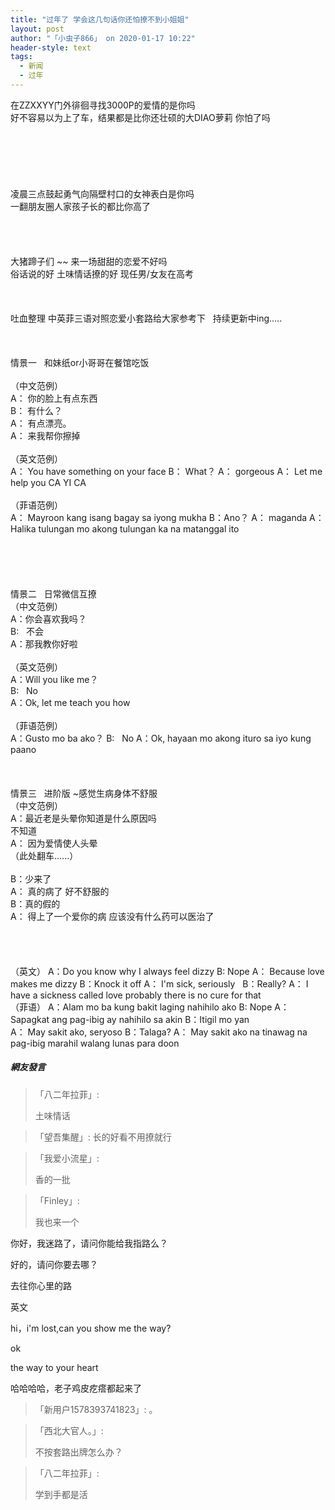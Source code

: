 ```yaml
---
title: "过年了 学会这几句话你还怕撩不到小姐姐"
layout: post
author: "「小虫子866」 on 2020-01-17 10:22"
header-style: text
tags:
  - 新闻
  - 过年
---
```


在ZZXXYY门外徘徊寻找3000P的爱情的是你吗
<br>
好不容易以为上了车，结果都是比你还壮硕的大DIAO萝莉 你怕了吗
<br>
<br>
<br>
<br>
<br>
<br>
<br>
凌晨三点鼓起勇气向隔壁村口的女神表白是你吗
<br>
一翻朋友圈人家孩子长的都比你高了
<br>
<br>
<br>
<br>
<br>
大猪蹄子们 ~~ 来一场甜甜的恋爱不好吗
<br>
俗话说的好 土味情话撩的好 现任男/女友在高考
<br>
<br>
<br>
<br>
吐血整理 中英菲三语对照恋爱小套路给大家参考下&nbsp; &nbsp;持续更新中ing.....
<br>
<br>
<br>
<br>
情景一&nbsp; &nbsp;和妹纸or小哥哥在餐馆吃饭
<br>
<br>
（中文范例）
<br>
A： 你的脸上有点东西
<br>
B： 有什么？
<br>
A： 有点漂亮。
<br>
A： 来我帮你擦掉
<br>
<br>
（英文范例）
<br>
A： You have something on your face
B： What？
A： gorgeous
A： Let me help you CA YI CA
<br>
<br>
（菲语范例）
<br>
A： Mayroon kang isang bagay sa iyong mukha
B：Ano？
A： maganda
A： Halika tulungan mo akong tulungan ka na matanggal ito
<br>
<br>
<br>
<br>
<br>
<br>
情景二&nbsp; &nbsp;日常微信互撩
<br>
（中文范例）
<br>
A：你会喜欢我吗？
<br>
B:&nbsp; &nbsp;不会
<br>
A：那我教你好啦
<br>
<br>
（英文范例）
<br>
A：Will you like me？
<br>
B:&nbsp; &nbsp;No
<br>
A：Ok, let me teach you how
<br>
<br>
（菲语范例）
<br>
A：Gusto mo ba ako？
B:&nbsp; &nbsp;No
A：Ok, hayaan mo akong ituro sa iyo kung paano
<br>
<br>
<br>
<br>
情景三&nbsp; &nbsp;进阶版 ~感觉生病身体不舒服
<br>
（中文范例）
<br>
A：最近老是头晕你知道是什么原因吗
<br>
不知道
<br>
A： 因为爱情使人头晕
<br>
（此处翻车......）
<br>
<br>
B：少来了
<br>
A： 真的病了 好不舒服的
<br>
B：真的假的
<br>
A： 得上了一个爱你的病 应该没有什么药可以医治了
<br>
<br>
<br>
<br>
<br>
（英文）
A：Do you know why I always feel dizzy
B: Nope
A： Because love makes me dizzy
B：Knock it off
A： I'm sick, seriously&nbsp;&nbsp;
B：Really?
A： I have a sickness called love probably there is no cure for that&nbsp;&nbsp;
<br>
（菲语）
A：Alam mo ba kung bakit laging nahihilo ako
B: Nope
A： Sapagkat ang pag-ibig ay nahihilo sa akin
B：Itigil mo yan
<br>
A： May sakit ako, seryoso
B：Talaga?
A： May sakit ako na tinawag na pag-ibig marahil walang lunas para doon
<input type="hidden" value="菲乐园提供"><br>

##### 網友發言 
> 「八二年拉菲」:
> <p>土味情话</p>

> 「望吾集醒」:
> 长的好看不用撩就行

> 「我爱小流星」:
> <p>香的一批</p>

> 「Finley」:
> <p>我也来一个</p>
<p>你好，我迷路了，请问你能给我指路么？</p>
<p>好的，请问你要去哪？</p>
<p>去往你心里的路</p>

<p>英文</p>
<p>hi，i'm lost,can you show me the way?</p>
<p>ok</p>
<p>the way to your heart</p>

<p>哈哈哈哈，老子鸡皮疙瘩都起来了</p>

> 「新用户1578393741823」:
> 。

> 「西北大官人。」:
> <p>不按套路出牌怎么办？</p>

> 「八二年拉菲」:
> <p>学到手都是活</p>


